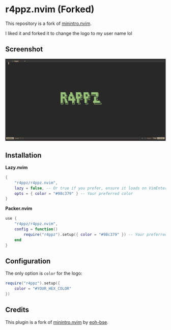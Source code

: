 # r4ppz.nvim (Forked)

This repository is a fork of [minintro.nvim](https://github.com/eoh-bse/minintro.nvim).

I liked it and forked it to change the logo to my user name lol

## Screenshot

![r4ppz-screenshot](screenshots/screenshot_2025-05-13_14-25-48.png)

## Installation

**Lazy.nvim**

```lua
{
    "r4ppz/r4ppz.nvim",
    lazy = false, -- Or true if you prefer, ensure it loads on VimEnter or similar
    opts = { color = "#98c379" } -- Your preferred color
}
```

**Packer.nvim**

```lua
use {
    "r4ppz/r4ppz.nvim",
    config = function() 
        require("r4ppz").setup({ color = "#98c379" }) -- Your preferred color
    end
}
```

## Configuration

The only option is `color` for the logo:

```lua
require("r4ppz").setup({
    color = "#YOUR_HEX_COLOR" 
})
```

## Credits

This plugin is a fork of [minintro.nvim](https://github.com/eoh-bse/minintro.nvim) by [eoh-bse](https://github.com/eoh-bse).